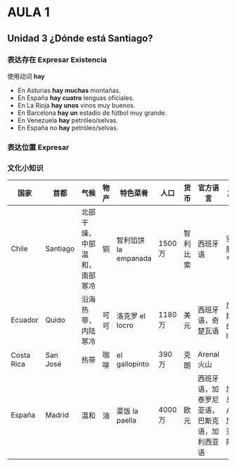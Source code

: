 # AULA 1

## Unidad 3 ¿Dónde está Santiago?

### 表达存在 Expresar Existencia

使用动词 **hay**
- En Asturias **hay muchas** montañas.
- En España **hay cuatro** lenguas oficiales.
- En La Rioja **hay unos** vinos muy buenos.
- En Barcelona **hay un** estadio de fútbol muy grande.
- En Venezuela **hay** petróleo/selvas.
- En España no **hay** petróleo/selvas.

### 表达位置 Expresar

### 文化小知识

国家|首都|气候|物产|特色菜肴|人口|货币|官方语言|旅游胜地
---|---|---|---|---|---|---|---|---
Chile | Santiago |北部干燥，中部温和，南部寒冷| 铜 | 智利馅饼 la empanada | 1500 万 | 智利比索 | 西班牙语 | 安第斯山脉，复活节岛
Ecuador | Quido | 沿海热带，内陆寒冷 | 可可 | 洛克罗 el locro | 1180 万 | 美元 | 西班牙语，奇楚瓦语 | 加拉帕戈斯群岛，印加古城 Ingapirca
Costa Rica | San José | 热带 | 咖啡 | el gallopinto | 390 万 | 克朗 | Arenal 火山
España | Madrid | 温和 | 油 | 菜饭 la paella | 4000 万 | 欧元 | 西班牙语，加泰罗尼亚语，巴斯克语，加利西亚语 | 加那利群岛，安达卢西亚，加泰罗尼亚，巴利阿里群岛
